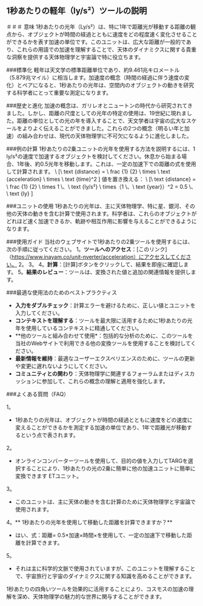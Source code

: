 ## 1秒あたりの軽年（ly/s²）ツールの説明

＃＃＃ 意味
1秒あたりの光年（Ly/s²）は、特に1年で距離光が移動する距離の観点から、オブジェクトが時間の経過とともに速度をどの程度速く変化させることができるかを表す加速の単位です。このユニットは、広大な距離が一般的であり、これらの用語での加速を理解することで、天体のダイナミクスに関する貴重な洞察を提供する天体物理学と宇宙論で特に役立ちます。

###標準化
軽年は天文学の標準距離単位であり、約9.461兆キロメートル（5.879兆マイル）に相当します。加速度の概念（時間の経過に伴う速度の変化）とペアになると、1秒あたりの光年は、空間内のオブジェクトの動きを研究する科学者にとって重要な測定になります。

###歴史と進化
加速の概念は、ガリレオとニュートンの時代から研究されてきました。しかし、距離の尺度としての光年の特定の使用は、19世紀に現れました。距離の単位としての光の年を導入することで、天文学者は宇宙の広大なスケールをよりよく伝えることができました。これらの2つの概念（明るい年と加速）の組み合わせは、現代の天体物理学に不可欠になるように進化しました。

###例の計算
1秒あたりの2乗ユニットの光年を使用する方法を説明するには、1 ly/s²の速度で加速するオブジェクトを検討してください。休息から始まる場合、1年後、約0.5光年を移動します。これは、一定の加速下での距離の式を使用して計算されます。
\ [\ text {distance} = \ frac {1} {2} \ times \ text {acceleration} \ times \ text {time}^2 \]
値を置き換える：
\ [\ text {distance} = \ frac {1} {2} \ times 1 \、\ text {ly/s²} \ times（1 \、\ text {year}）^2 = 0.5 \、\ text {ly} \]

###ユニットの使用
1秒あたりの光年は、主に天体物理学、特に星、銀河、その他の天体の動きを含む計算で使用されます。科学者は、これらのオブジェクトがどれほど速く加速できるか、軌跡や相互作用に影響を与えることができるようになります。

###使用ガイド
当社のウェブサイトで1秒あたりの2乗ツールを使用するには、次の手順に従ってください。
1。**ツールへのアクセス**：[このリンク]（https://www.inayam.co/unit-nverter/acceleration）にアクセスしてください。
2。
3。
4。**計算**：[計算]ボタンをクリックして、結果を即座に確認します。
5。**結果のレビュー**：ツールは、変換された値と追加の関連情報を提供します。

###最適な使用法のためのベストプラクティス
-  **入力をダブルチェック**：計算エラーを避けるために、正しい値とユニットを入力してください。
-  **コンテキストを理解する**：ツールを最大限に活用するために1秒あたりの光年を使用しているコンテキストに精通してください。
-  **他のツールと組み合わせて使用​​*：包括的な分析のために、このツールを当社のWebサイトで利用できる他の変換ツールを使用することを検討してください。
-  **最新情報を維持**：最適なユーザーエクスペリエンスのために、ツールの更新や変更に遅れないようにしてください。
-  **コミュニティとの関わり**：天体物理学に関連するフォーラムまたはディスカッションに参加して、これらの概念の理解と適用を強化します。

###よくある質問（FAQ）

1。
-  1秒あたりの光年は、オブジェクトが時間の経過とともに速度をどの速度に変えることができるかを測定する加速の単位であり、1年で距離光が移動するという点で表されます。

2。
- オンラインコンバーターツールを使用して、目的の値を入力してTARGを選択することにより、1秒あたりの光の2乗に簡単に他の加速ユニットに簡単に変換できます ETユニット。

3。
- このユニットは、主に天体の動きを含む計算のために天体物理学と宇宙論で使用されます。

4。** 1秒あたりの光年を使用して移動した距離を計算できますか？**
- はい、式：距離= 0.5×加速×時間×を使用して、一定の加速下で移動した距離を計算できます。

5。
- それは主に科学的文脈で使用されていますが、このユニットを理解することで、宇宙旅行と宇宙のダイナミクスに関する知識を高めることができます。

1秒あたりの四角いツールを効果的に活用することにより、コスモスの加速の理解を深め、天体物理学の魅力的な世界に関与することができます。